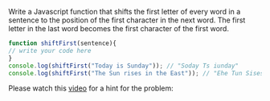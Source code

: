 Write a Javascript function that shifts the first letter of every word in a sentence to the position of the first character in the next word. 
The first letter in the last word becomes the first character of the first word.
```js
function shiftFirst(sentence){
// write your code here
}
console.log(shiftFirst("Today is Sunday")); // "Soday Ts iunday"
console.log(shiftFirst("The Sun rises in the East")); // "Ehe Tun Sises rn ihe tast"
```
Please watch this [video](https://youtu.be/E88ufXxWKyo) for a hint for the problem:

